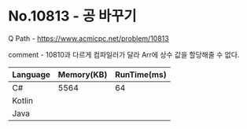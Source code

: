 # No.10813 - 공 바꾸기
Q Path - https://www.acmicpc.net/problem/10813

comment - 10810과 다르게 컴파일러가 달라 Arr에 상수 값을 할당해줄 수 없다.

Language | Memory(KB) | RunTime(ms)
------------ | ------------- | ------
C# | 5564 | 64
Kotlin |  | 
Java |  | 
